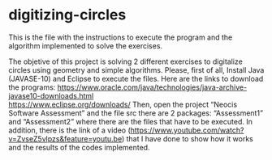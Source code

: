 # digitizing-circles

This is the file with the instructions to execute the program and the algorithm implemented to solve the exercises. 

The objetive of this project is solving 2 different exercises to digitalize circles using geometry and simple algorithms.
Please, first of all, Install Java (JAVASE-10) and Eclipse to execute the files. Here are the links to download the programs:
https://www.oracle.com/java/technologies/java-archive-javase10-downloads.html  
https://www.eclipse.org/downloads/ 
Then, open the project “Neocis Software Assessment” and the file src there are 2 packages: “Assessment1” and “Assessment2” where there are the files that have to be executed. 
In addition, there is the link of a video  (https://www.youtube.com/watch?v=ZvseZ5vlpzs&feature=youtu.be)  that I have done to show how it works and the results of the codes implemented.
